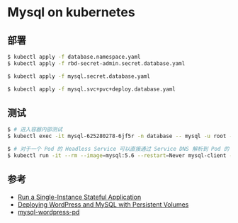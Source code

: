 # Mysql on kubernetes

## 部署

```bash
$ kubectl apply -f database.namespace.yaml
$ kubectl apply -f rbd-secret-admin.secret.database.yaml

$ kubectl apply -f mysql.secret.database.yaml

$ kubectl apply -f mysql.svc+pvc+deploy.database.yaml
```


## 测试

```bash
$ # 进入容器内部测试
$ kubectl exec -it mysql-625280278-6jf5r -n database -- mysql -u root -p123456

$ # 对于一个 Pod 的 Headless Service 可以直接通过 Service DNS 解析到 Pod 的 IP 地址
$ kubectl run -it --rm --image=mysql:5.6 --restart=Never mysql-client -- mysql -h mysql.database.svc -p123456
```

## 参考

* [Run a Single-Instance Stateful Application](https://kubernetes.io/docs/tasks/run-application/run-single-instance-stateful-application/)
* [Deploying WordPress and MySQL with Persistent Volumes](https://kubernetes.io/docs/tutorials/stateful-application/mysql-wordpress-persistent-volume/)
* [mysql-wordpress-pd](https://github.com/kubernetes/examples/tree/master/mysql-wordpress-pd)
